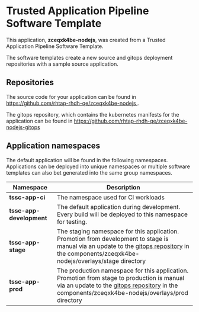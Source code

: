 # Trusted Application Pipeline Software Template

This application, **zceqxk4be-nodejs**, was created from a Trusted Application Pipeline Software Template.

The software templates create a new source and gitops deployment repositories with a sample source application. 

## Repositories

The source code for your application can be found in [https://github.com/rhtap-rhdh-qe/zceqxk4be-nodejs ](https://github.com/rhtap-rhdh-qe/zceqxk4be-nodejs ).
 
The gitops repository, which contains the kubernetes manifests for the application can be found in 
[https://github.com/rhtap-rhdh-qe/zceqxk4be-nodejs-gitops ](https://github.com/rhtap-rhdh-qe/zceqxk4be-nodejs-gitops ) 

## Application namespaces 

The default application will be found in the following namespaces. Applications can be deployed into unique namespaces or multiple software templates can also bet generated into the same group namespaces.  

|  Namespace   |  Description   |  
| -------- | -------- |
| **tssc-app-ci** | The namespace used for CI workloads |
| **tssc-app-development** | The default application during development. Every build will be deployed to this namespace for testing. |
| **tssc-app-stage** | The staging namespace for this application. Promotion from development to stage is manual via an update to the [gitops repository](https://github.com/rhtap-rhdh-qe/zceqxk4be-nodejs-gitops ) in the components/zceqxk4be-nodejs/overlays/stage directory |
| **tssc-app-prod** | The production namespace for this application. Promotion from stage to production is manual via an update to the [gitops repository](https://github.com/rhtap-rhdh-qe/zceqxk4be-nodejs-gitops ) in the components/zceqxk4be-nodejs/overlays/prod directory |